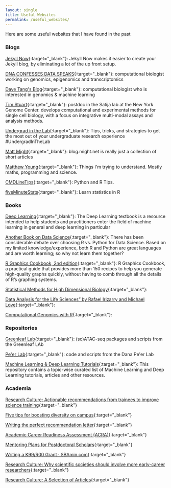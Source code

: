 ```yaml
---
layout: single
title: Useful Websites
permalink: /useful_websites/
---
```


Here are some useful websites that I have found in the past

### Blogs

[Jekyll Now](http://github.com/barryclark/jekyll-now/){:target="_blank"}: Jekyll Now makes it easier to create your Jekyll blog, by eliminating a lot of the up front setup.

[DNA CONFESSES DATA SPEAKS](https://divingintogeneticsandgenomics.rbind.io){:target="_blank"}: computational biologist working on genomics, epigenomics and transcriptomics

[Dave Tang's Blog](https://davetang.org/muse/){:target="_blank"}: computational biologist who is interested in genomics & machine learning

[Tim Stuart](https://timoast.github.io/blog/){:target="_blank"}: postdoc in the Satija lab at the New York Genome Center. develops computational and experimental methods for single cell biology, with a focus on integrative multi-modal assays and analysis methods.

[Undergrad in the Lab](https://www.undergradinthelab.com){:target="_blank"}: Tips, tricks, and strategies to get the most out of your undergraduate research experience #UndergradInTheLab

[Matt Might](http://matt.might.net/articles/){:target="_blank"}: blog.might.net is really just a collection of short articles

[Matthew Young](https://constantamateur.github.io){:target="_blank"}: Things I'm trying to understand. Mostly maths, programming and science.

[CMDLineTips](https://cmdlinetips.com){:target="_blank"}: Python and R Tips. 

[fiveMinuteStats](https://stephens999.github.io/fiveMinuteStats/index.html){:target="_blank"}: Learn statistics in R


### Books
[Deeo Learning](https://www.deeplearningbook.org){:target="_blank"}: The Deep Learning textbook is a resource intended to help students and practitioners enter the field of machine learning in general and deep learning in particular

[Another Book on Data Science](https://www.anotherbookondatascience.com){:target="_blank"}: There has been considerable debate over choosing R vs. Python for Data Science. Based on my limited knowledge/experience, both R and Python are great languages and are worth learning; so why not learn them together?

[R Graphics Cookbook, 2nd edition](https://r-graphics.org){:target="_blank"}: R Graphics Cookbook, a practical guide that provides more than 150 recipes to help you generate high-quality graphs quickly, without having to comb through all the details of R’s graphing systems. 

[Statistical Methods for High Dimensional Biology](https://stat540-ubc.github.io){:target="_blank"}: 

[Data Analysis for the Life Sciences” by Rafael Irizarry and Michael Love](http://genomicsclass.github.io/book/){:target="_blank"}: 

[Computational Genomics with R](https://compgenomr.github.io/book/){:target="_blank"}: 

### Repositories
  
[Greenleaf Lab](https://github.com/GreenleafLab){:target="_blank"}: (sc)ATAC-seq packages and scripts from the Greenleaf LAb

[Pe'er Lab](https://github.com/dpeerlab){:target="_blank"}: code and scripts from the Dana Pe'er Lab

[Machine Learning & Deep Learning Tutorials](https://github.com/ujjwalkarn/Machine-Learning-Tutorials){:target="_blank"}: This repository contains a topic-wise curated list of Machine Learning and Deep Learning tutorials, articles and other resources.

### Academia
  
[Research Culture: Actionable recommendations from trainees to improve science training](https://elifesciences.org/articles/59806){:target="_blank"}

[Five tips for boosting diversity on campus](https://www.nature.com/articles/d41586-020-02367-5){:target="_blank"}

[Writing the perfect recommendation letter](https://www.nature.com/articles/d41586-020-02186-8?utm_source=twitter&utm_medium=social&utm_campaign=crs-&utm_content=210820v1){:target="_blank"}

[Academic Career Readiness Assessment (ACRA)](https://career.ucsf.edu/phds/academic/acra){:target="_blank"}

[Mentoring Plans for Postdoctoral Scholars](https://www.nationalpostdoc.org/page/MentoringPlans){:target="_blank"}

[Writing a K99/R00 Grant · SBAmin.com](https://k99.sbamin.com/){:target="_blank"}

[Research Culture: Why scientific societies should involve more early-career researchers](https://elifesciences.org/articles/60829){:target="_blank"}

[Research Culture: A Selection of Articles](https://elifesciences.org/collections/edf1261b/research-culture-a-selection-of-articles){:target="_blank"}

